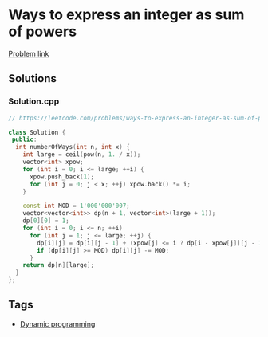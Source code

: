 # Ways to express an integer as sum of powers

[Problem link](https://leetcode.com/problems/ways-to-express-an-integer-as-sum-of-powers/)

## Solutions


### Solution.cpp
```cpp
// https://leetcode.com/problems/ways-to-express-an-integer-as-sum-of-powers/

class Solution {
 public:
  int numberOfWays(int n, int x) {
    int large = ceil(pow(n, 1. / x));
    vector<int> xpow;
    for (int i = 0; i <= large; ++i) {
      xpow.push_back(1);
      for (int j = 0; j < x; ++j) xpow.back() *= i;
    }

    const int MOD = 1'000'000'007;
    vector<vector<int>> dp(n + 1, vector<int>(large + 1));
    dp[0][0] = 1;
    for (int i = 0; i <= n; ++i)
      for (int j = 1; j <= large; ++j) {
        dp[i][j] = dp[i][j - 1] + (xpow[j] <= i ? dp[i - xpow[j]][j - 1] : 0);
        if (dp[i][j] >= MOD) dp[i][j] -= MOD;
      }
    return dp[n][large];
  }
};
```
## Tags

* [Dynamic programming](/Collections/dynamic-programming.md#dynamic-programming)

